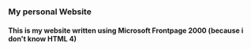 ### My personal Website

#### This is my website written using Microsoft Frontpage 2000 (because i don't know HTML 4)